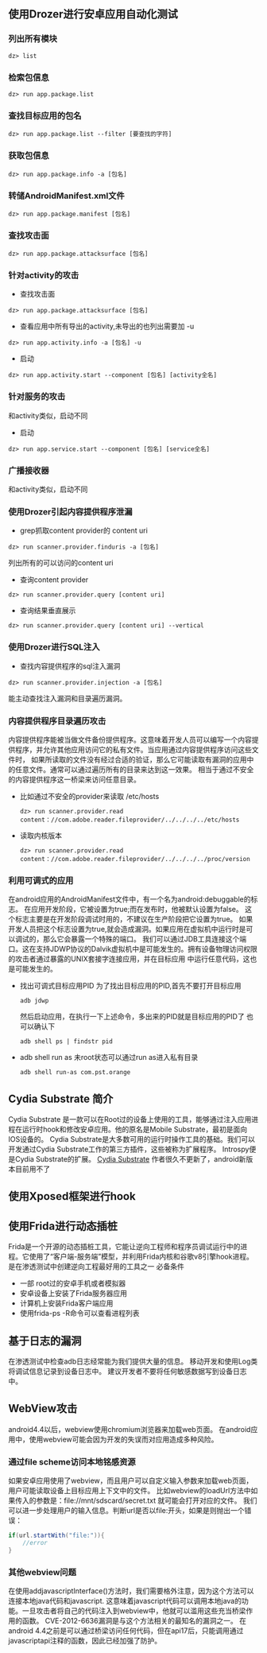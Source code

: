 ## 使用Drozer进行安卓应用自动化测试
### 列出所有模块
```shell
dz> list
```

### 检索包信息
```shell
dz> run app.package.list
```
### 查找目标应用的包名
```shell
dz> run app.package.list --filter [要查找的字符]
```

### 获取包信息
```shell
dz> run app.package.info -a [包名]
```

### 转储AndroidManifest.xml文件
```shell
dz> run app.package.manifest [包名]
```

### 查找攻击面
```shell
dz> run app.package.attacksurface [包名]
```

### 针对activity的攻击
- 查找攻击面
```shell
dz> run app.package.attacksurface [包名]
```

- 查看应用中所有导出的activity,未导出的也列出需要加 -u
```shell
dz> run app.activity.info -a [包名] -u
```

- 启动 
```shell
dz> run app.activity.start --component [包名] [activity全名]
```

### 针对服务的攻击
和activity类似，启动不同
- 启动 
```shell
dz> run app.service.start --component [包名] [service全名]
```

### 广播接收器
和activity类似，启动不同


### 使用Drozer引起内容提供程序泄漏
- grep抓取content provider的 content uri
```shell
dz> run scanner.provider.finduris -a [包名]
```
列出所有的可以访问的content uri

- 查询content provider
```shell
dz> run scanner.provider.query [content uri]
```

- 查询结果垂直展示
```shell
dz> run scanner.provider.query [content uri] --vertical
```

### 使用Drozer进行SQL注入
- 查找内容提供程序的sql注入漏洞
```shell
dz> run scanner.provider.injection -a [包名]
```
能主动查找注入漏洞和目录遍历漏洞。

### 内容提供程序目录遍历攻击
内容提供程序能被当做文件备份提供程序。这意味着开发人员可以编写一个内容提供程序，并允许其他应用访问它的私有文件。当应用通过内容提供程序访问这些文件时，
如果所读取的文件没有经过合适的验证，那么它可能读取有漏洞的应用中的任意文件。通常可以通过遍历所有的目录来达到这一效果。
相当于通过不安全的内容提供程序这一桥梁来访问任意目录。

- 比如通过不安全的provider来读取 /etc/hosts
  ```shell
  dz> run scanner.provider.read content：//com.adobe.reader.fileprovider/../../../../etc/hosts
  ```

- 读取内核版本
  ```shell
  dz> run scanner.provider.read content：//com.adobe.reader.fileprovider/../../../../proc/version
  ```

### 利用可调式的应用
在android应用的AndroidManifest文件中，有一个名为android:debuggable的标志。
在应用开发阶段，它被设置为true;而在发布时，他被默认设置为false。
这个标志主要是在开发阶段调试时用的，不建议在生产阶段把它设置为true。
如果开发人员把这个标志设置为true,就会造成漏洞。如果应用在虚拟机中运行时是可以调试的，那么它会暴露一个特殊的端口。
我们可以通过JDB工具连接这个端口。这在支持JDWP协议的Dalvik虚拟机中是可能发生的。拥有设备物理访问权限的攻击者通过暴露的UNIX套接字连接应用，并在目标应用
中运行任意代码，这也是可能发生的。

- 找出可调式目标应用PID
  为了找出目标应用的PID,首先不要打开目标应用
  ```shell
  adb jdwp
  ```
  然后启动应用，在执行一下上述命令，多出来的PID就是目标应用的PID了
  也可以确认下
  ```shell
  adb shell ps | findstr pid
  ```

- adb shell run as
  未root状态可以通过run as进入私有目录
  ```shell
  adb shell run-as com.pst.orange
  ```

## Cydia Substrate 简介
Cydia Substrate 是一款可以在Root过的设备上使用的工具，能够通过注入应用进程在运行时hook和修改安卓应用。他的原名是Mobile Substrate，最初是面向IOS设备的。
Cydia Substrate是大多数可用的运行时操作工具的基础。我们可以开发通过Cydia Substrate工作的第三方插件，这些被称为扩展程序。
Introspy便是Cydia Substrate的扩展。
[Cydia Substrate](https://play.google.com/store/apps/details?id=com.saurik.substrate)
作者很久不更新了，android新版本目前用不了

## 使用Xposed框架进行hook

## 使用Frida进行动态插桩
Frida是一个开源的动态插桩工具，它能让逆向工程师和程序员调试运行中的进程。它使用了“客户端-服务端”模型，并利用Frida内核和谷歌v8引擎hook进程。
是在渗透测试中创建逆向工程最好用的工具之一
必备条件
- 一部 root过的安卓手机或者模拟器
- 安卓设备上安装了Frida服务器应用
- 计算机上安装Frida客户端应用
- 使用frida-ps -R命令可以查看进程列表

## 基于日志的漏洞
在渗透测试中检查adb日志经常能为我们提供大量的信息。
移动开发和使用Log类将调试信息记录到设备日志中。
建议开发者不要将任何敏感数据写到设备日志中。

## WebView攻击
android4.4以后，webview使用chromium浏览器来加载web页面。
在android应用中，使用webview可能会因为开发的失误而对应用造成多种风险。

### 通过file scheme访问本地铭感资源
如果安卓应用使用了webview，而且用户可以自定义输入参数来加载web页面，用户可能读取设备上目标应用上下文中的文件。
比如webview的loadUrl方法中如果传入的参数是：file://mnt/sdscard/secret.txt
就可能会打开对应的文件。
我们可以进一步处理用户的输入信息。判断url是否以file:开头，如果是则抛出一个错误：
```java
if(url.startWith("file:")){
    //error
}
```

### 其他webview问题
在使用addjavascriptInterface()方法时，我们需要格外注意，因为这个方法可以连接本地java代码和javascript.
这意味着javascript代码可以调用本地java的功能。一旦攻击者将自己的代码注入到webview中，他就可以滥用这些充当桥梁作用的函数。
CVE-2012-6636漏洞是与这个方法相关的最知名的漏洞之一。
在android 4.4之前是可以通过桥梁访问任何代码，但在api17后，只能调用通过javascriptapi注释的函数，因此已经加强了防护。

